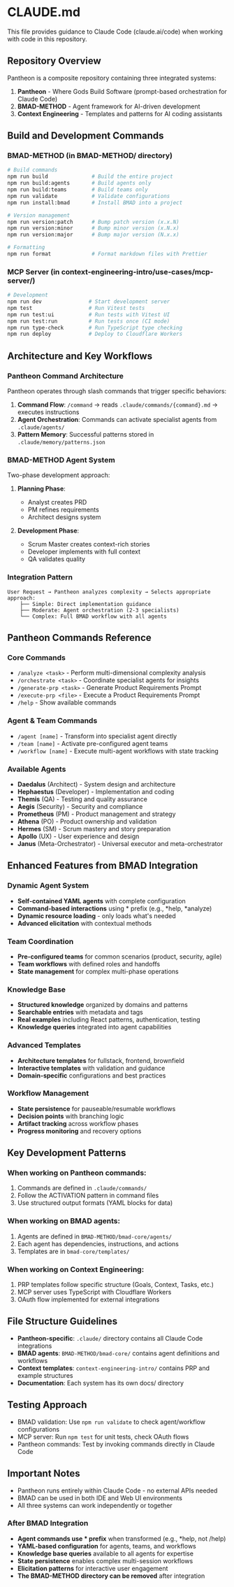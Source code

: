 # CLAUDE.md

This file provides guidance to Claude Code (claude.ai/code) when working with code in this repository.

## Repository Overview

Pantheon is a composite repository containing three integrated systems:

1. **Pantheon** - Where Gods Build Software (prompt-based orchestration for Claude Code)
2. **BMAD-METHOD** - Agent framework for AI-driven development  
3. **Context Engineering** - Templates and patterns for AI coding assistants

## Build and Development Commands

### BMAD-METHOD (in BMAD-METHOD/ directory)
```bash
# Build commands
npm run build              # Build the entire project
npm run build:agents       # Build agents only
npm run build:teams        # Build teams only
npm run validate           # Validate configurations
npm run install:bmad       # Install BMAD into a project

# Version management
npm run version:patch      # Bump patch version (x.x.N)
npm run version:minor      # Bump minor version (x.N.x)
npm run version:major      # Bump major version (N.x.x)

# Formatting
npm run format             # Format markdown files with Prettier
```

### MCP Server (in context-engineering-intro/use-cases/mcp-server/)
```bash
# Development
npm run dev               # Start development server
npm test                  # Run Vitest tests
npm run test:ui           # Run tests with Vitest UI
npm run test:run          # Run tests once (CI mode)
npm run type-check        # Run TypeScript type checking
npm run deploy            # Deploy to Cloudflare Workers
```

## Architecture and Key Workflows

### Pantheon Command Architecture
Pantheon operates through slash commands that trigger specific behaviors:

1. **Command Flow**: `/command` → reads `.claude/commands/{command}.md` → executes instructions
2. **Agent Orchestration**: Commands can activate specialist agents from `.claude/agents/`
3. **Pattern Memory**: Successful patterns stored in `.claude/memory/patterns.json`

### BMAD-METHOD Agent System
Two-phase development approach:

1. **Planning Phase**: 
   - Analyst creates PRD
   - PM refines requirements
   - Architect designs system

2. **Development Phase**:
   - Scrum Master creates context-rich stories
   - Developer implements with full context
   - QA validates quality

### Integration Pattern
```
User Request → Pantheon analyzes complexity → Selects appropriate approach:
    ├── Simple: Direct implementation guidance
    ├── Moderate: Agent orchestration (2-3 specialists)
    └── Complex: Full BMAD workflow with all agents
```

## Pantheon Commands Reference

### Core Commands
- `/analyze <task>` - Perform multi-dimensional complexity analysis
- `/orchestrate <task>` - Coordinate specialist agents for insights
- `/generate-prp <task>` - Generate Product Requirements Prompt
- `/execute-prp <file>` - Execute a Product Requirements Prompt
- `/help` - Show available commands

### Agent & Team Commands
- `/agent [name]` - Transform into specialist agent directly
- `/team [name]` - Activate pre-configured agent teams
- `/workflow [name]` - Execute multi-agent workflows with state tracking

### Available Agents
- **Daedalus** (Architect) - System design and architecture
- **Hephaestus** (Developer) - Implementation and coding
- **Themis** (QA) - Testing and quality assurance
- **Aegis** (Security) - Security and compliance
- **Prometheus** (PM) - Product management and strategy
- **Athena** (PO) - Product ownership and validation
- **Hermes** (SM) - Scrum mastery and story preparation
- **Apollo** (UX) - User experience and design
- **Janus** (Meta-Orchestrator) - Universal executor and meta-orchestrator

## Enhanced Features from BMAD Integration

### Dynamic Agent System
- **Self-contained YAML agents** with complete configuration
- **Command-based interactions** using * prefix (e.g., *help, *analyze)
- **Dynamic resource loading** - only loads what's needed
- **Advanced elicitation** with contextual methods

### Team Coordination
- **Pre-configured teams** for common scenarios (product, security, agile)
- **Team workflows** with defined roles and handoffs
- **State management** for complex multi-phase operations

### Knowledge Base
- **Structured knowledge** organized by domains and patterns
- **Searchable entries** with metadata and tags
- **Real examples** including React patterns, authentication, testing
- **Knowledge queries** integrated into agent capabilities

### Advanced Templates
- **Architecture templates** for fullstack, frontend, brownfield
- **Interactive templates** with validation and guidance
- **Domain-specific** configurations and best practices

### Workflow Management
- **State persistence** for pauseable/resumable workflows
- **Decision points** with branching logic
- **Artifact tracking** across workflow phases
- **Progress monitoring** and recovery options

## Key Development Patterns

### When working on Pantheon commands:
1. Commands are defined in `.claude/commands/`
2. Follow the ACTIVATION pattern in command files
3. Use structured output formats (YAML blocks for data)

### When working on BMAD agents:
1. Agents are defined in `BMAD-METHOD/bmad-core/agents/`
2. Each agent has dependencies, instructions, and actions
3. Templates are in `bmad-core/templates/`

### When working on Context Engineering:
1. PRP templates follow specific structure (Goals, Context, Tasks, etc.)
2. MCP server uses TypeScript with Cloudflare Workers
3. OAuth flow implemented for external integrations

## File Structure Guidelines

- **Pantheon-specific**: `.claude/` directory contains all Claude Code integrations
- **BMAD agents**: `BMAD-METHOD/bmad-core/` contains agent definitions and workflows
- **Context templates**: `context-engineering-intro/` contains PRP and example structures
- **Documentation**: Each system has its own docs/ directory

## Testing Approach

- BMAD validation: Use `npm run validate` to check agent/workflow configurations
- MCP server: Run `npm test` for unit tests, check OAuth flows
- Pantheon commands: Test by invoking commands directly in Claude Code

## Important Notes

- Pantheon runs entirely within Claude Code - no external APIs needed
- BMAD can be used in both IDE and Web UI environments  
- All three systems can work independently or together

### After BMAD Integration
- **Agent commands use * prefix** when transformed (e.g., *help, not /help)
- **YAML-based configuration** for agents, teams, and workflows
- **Knowledge base queries** available to all agents for expertise
- **State persistence** enables complex multi-session workflows
- **Elicitation patterns** for interactive user engagement
- **The BMAD-METHOD directory can be removed** after integration
